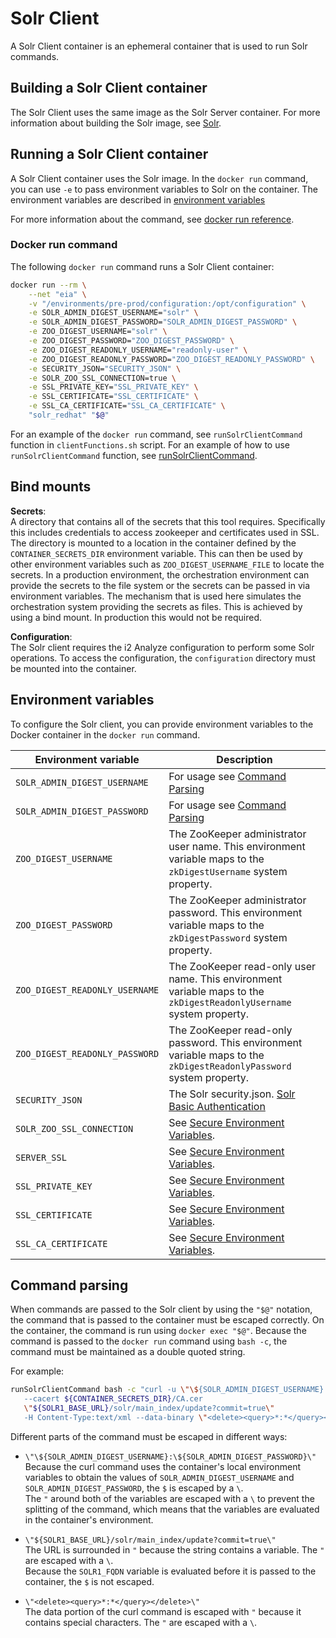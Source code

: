# Solr Client

A Solr Client container is an ephemeral container that is used to run Solr commands.

## <a name="buildingasolrclientcontainer"></a> Building a Solr Client container

The Solr Client uses the same image as the Solr Server container. For more information about building the Solr image, see [Solr](./solr.md).

## <a name="runningasolrclientcontainer"></a> Running a Solr Client container

A Solr Client container uses the Solr image. In the `docker run` command, you can use `-e` to pass environment variables to Solr on the container. The environment variables are described in [environment variables](#environmentvariables)

For more information about the command, see [docker run reference](https://docs.docker.com/engine/reference/run/).

### <a name="dockerruncommand"></a> Docker run command

The following `docker run` command runs a Solr Client container:

```bash
docker run --rm \
    --net "eia" \
    -v "/environments/pre-prod/configuration:/opt/configuration" \
    -e SOLR_ADMIN_DIGEST_USERNAME="solr" \
    -e SOLR_ADMIN_DIGEST_PASSWORD="SOLR_ADMIN_DIGEST_PASSWORD" \
    -e ZOO_DIGEST_USERNAME="solr" \
    -e ZOO_DIGEST_PASSWORD="ZOO_DIGEST_PASSWORD" \
    -e ZOO_DIGEST_READONLY_USERNAME="readonly-user" \
    -e ZOO_DIGEST_READONLY_PASSWORD="ZOO_DIGEST_READONLY_PASSWORD" \
    -e SECURITY_JSON="SECURITY_JSON" \
    -e SOLR_ZOO_SSL_CONNECTION=true \
    -e SSL_PRIVATE_KEY="SSL_PRIVATE_KEY" \
    -e SSL_CERTIFICATE="SSL_CERTIFICATE" \
    -e SSL_CA_CERTIFICATE="SSL_CA_CERTIFICATE" \
    "solr_redhat" "$@"
```

For an example of the `docker run` command, see `runSolrClientCommand` function in `clientFunctions.sh` script.
For an example of how to use `runSolrClientCommand` function, see [runSolrClientCommand](../tools%20and%20functions/client_functions.md#runsolrclientcommand).

## <a name="bindmounts"></a> Bind mounts

**Secrets**:  
A directory that contains all of the secrets that this tool requires. Specifically this includes credentials to access zookeeper and certificates used in SSL.  
The directory is mounted to a location in the container defined by the `CONTAINER_SECRETS_DIR` environment variable. This can then be used by other environment variables such as `ZOO_DIGEST_USERNAME_FILE` to locate the secrets. 
In a production environment, the orchestration environment can provide the secrets to the file system or the secrets can be passed in via environment variables. The mechanism that is used here simulates the orchestration system providing the secrets as files. This is achieved by using a bind mount. In production this would not be required.

**Configuration**:  
The Solr client requires the i2 Analyze configuration to perform some Solr operations. To access the configuration, the `configuration` directory must be mounted into the container. 

## <a name="environmentvariables"></a> Environment variables

To configure the Solr client, you can provide environment variables to the Docker container in the `docker run` command.

| Environment variable           | Description |
| ------------------------------ |------------ |
| `SOLR_ADMIN_DIGEST_USERNAME`   | For usage see [Command Parsing](#commandparsing)|
| `SOLR_ADMIN_DIGEST_PASSWORD`   | For usage see [Command Parsing](#commandparsing)|
| `ZOO_DIGEST_USERNAME`          | The ZooKeeper administrator user name. This environment variable maps to the `zkDigestUsername` system property. |
| `ZOO_DIGEST_PASSWORD`          | The ZooKeeper administrator password. This environment variable maps to the `zkDigestPassword` system property. |
| `ZOO_DIGEST_READONLY_USERNAME` | The ZooKeeper read-only user name. This environment variable maps to the `zkDigestReadonlyUsername` system property. |
| `ZOO_DIGEST_READONLY_PASSWORD` | The ZooKeeper read-only password. This environment variable maps to the `zkDigestReadonlyPassword` system property. |
| `SECURITY_JSON`                | The Solr security.json. [Solr Basic Authentication](../security%20and%20users/security.md#solrbasicauthentication) |
| `SOLR_ZOO_SSL_CONNECTION`      | See [Secure Environment Variables](../security%20and%20users/security.md#secureenvironmentvariables).|
| `SERVER_SSL`                   | See [Secure Environment Variables](../security%20and%20users/security.md#secureenvironmentvariables).|
| `SSL_PRIVATE_KEY`              | See [Secure Environment Variables](../security%20and%20users/security.md#secureenvironmentvariables).| 
| `SSL_CERTIFICATE`              | See [Secure Environment Variables](../security%20and%20users/security.md#secureenvironmentvariables).|
| `SSL_CA_CERTIFICATE`           | See [Secure Environment Variables](../security%20and%20users/security.md#secureenvironmentvariables).| 

## <a name="commandparsing"></a> Command parsing

When commands are passed to the Solr client by using the `"$@"` notation, the command that is passed to the container must be escaped correctly. On the container, the command is run using `docker exec "$@"`. Because the command is passed to the `docker run` command using `bash -c`, the command must be maintained as a double quoted string.

For example:
```bash
runSolrClientCommand bash -c "curl -u \"\${SOLR_ADMIN_DIGEST_USERNAME}:\${SOLR_ADMIN_DIGEST_PASSWORD}\" 
   --cacert ${CONTAINER_SECRETS_DIR}/CA.cer 
   \"${SOLR1_BASE_URL}/solr/main_index/update?commit=true\" 
   -H Content-Type:text/xml --data-binary \"<delete><query>*:*</query></delete>\""
```

Different parts of the command must be escaped in different ways:
- `\"\${SOLR_ADMIN_DIGEST_USERNAME}:\${SOLR_ADMIN_DIGEST_PASSWORD}\"`  
   Because the curl command uses the container's local environment variables to obtain the values of `SOLR_ADMIN_DIGEST_USERNAME` and `SOLR_ADMIN_DIGEST_PASSWORD`, the `$` is escaped by a `\`.  
   The `"` around both of the variables are escaped with a `\` to prevent the splitting of the command, which means that the variables are evaluated in the container's environment.

- `\"${SOLR1_BASE_URL}/solr/main_index/update?commit=true\"`  
   The URL is surrounded in `"` because the string contains a variable. The `"` are escaped with a `\`.  
   Because the `SOLR1_FQDN` variable is evaluated before it is passed to the container, the `$` is not escaped.  

- `\"<delete><query>*:*</query></delete>\"`  
   The data portion of the curl command is escaped with `"` because it contains special characters. The `"` are escaped with a `\`.
